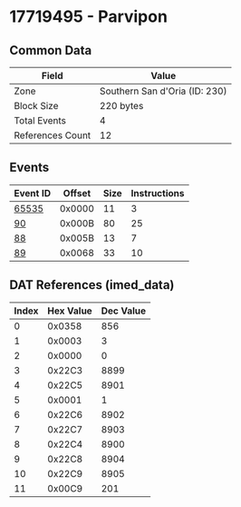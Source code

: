 # 17719495 - Parvipon

## Common Data

| Field            | Value                         |
|------------------|-------------------------------|
| Zone             | Southern San d'Oria (ID: 230) |
| Block Size       | 220 bytes                     |
| Total Events     | 4                             |
| References Count | 12                            |

## Events

| Event ID            | Offset   |   Size |   Instructions |
|---------------------|----------|--------|----------------|
| [65535](./65535.md) | 0x0000   |     11 |              3 |
| [90](./90.md)       | 0x000B   |     80 |             25 |
| [88](./88.md)       | 0x005B   |     13 |              7 |
| [89](./89.md)       | 0x0068   |     33 |             10 |

## DAT References (imed_data)

|   Index | Hex Value   |   Dec Value |
|---------|-------------|-------------|
|       0 | 0x0358      |         856 |
|       1 | 0x0003      |           3 |
|       2 | 0x0000      |           0 |
|       3 | 0x22C3      |        8899 |
|       4 | 0x22C5      |        8901 |
|       5 | 0x0001      |           1 |
|       6 | 0x22C6      |        8902 |
|       7 | 0x22C7      |        8903 |
|       8 | 0x22C4      |        8900 |
|       9 | 0x22C8      |        8904 |
|      10 | 0x22C9      |        8905 |
|      11 | 0x00C9      |         201 |
